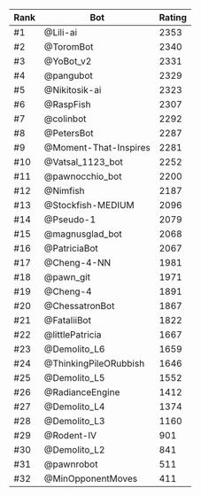 Rank|Bot|Rating
---|---|---
#1|@Lili-ai|2353
#2|@ToromBot|2340
#3|@YoBot_v2|2331
#4|@pangubot|2329
#5|@Nikitosik-ai|2323
#6|@RaspFish|2307
#7|@colinbot|2292
#8|@PetersBot|2287
#9|@Moment-That-Inspires|2281
#10|@Vatsal_1123_bot|2252
#11|@pawnocchio_bot|2200
#12|@Nimfish|2187
#13|@Stockfish-MEDIUM|2096
#14|@Pseudo-1|2079
#15|@magnusglad_bot|2068
#16|@PatriciaBot|2067
#17|@Cheng-4-NN|1981
#18|@pawn_git|1971
#19|@Cheng-4|1891
#20|@ChessatronBot|1867
#21|@FataliiBot|1822
#22|@littlePatricia|1667
#23|@Demolito_L6|1659
#24|@ThinkingPileORubbish|1646
#25|@Demolito_L5|1552
#26|@RadianceEngine|1412
#27|@Demolito_L4|1374
#28|@Demolito_L3|1160
#29|@Rodent-IV|901
#30|@Demolito_L2|841
#31|@pawnrobot|511
#32|@MinOpponentMoves|411
